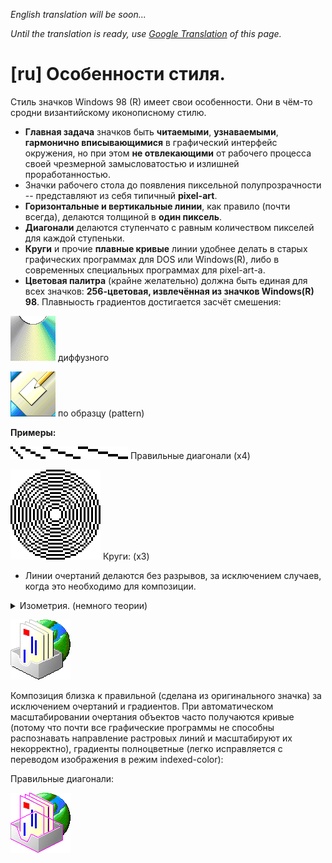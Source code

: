 *English translation will be soon...*

*Until the translation is ready, use [Google Translation](https://github-com.translate.goog/nestoris/Win98SE/tree/main/reference?_x_tr_sl=ru&_x_tr_tl=en&_x_tr_hl=ru&_x_tr_pto=wapp) of this page.*

# [ru] Особенности стиля.
Стиль значков Windows 98 (R) имеет свои особенности. Они в чём-то сродни византийскому иконописному стилю.

* **Главная задача** значков быть **читаемыми**, **узнаваемыми**, **гармонично вписывающимися** в графический интерфейс окружения, но при этом **не отвлекающими** от рабочего процесса своей чрезмерной замысловатостью и излишней проработанностью.
* Значки рабочего стола до появления пиксельной полупрозрачности -- представляют из себя типичный **pixel-art**.
* **Горизонтальные и вертикальные линии**, как правило (почти всегда), делаются толщиной в **один пиксель**.
* **Диагонали** делаются ступенчато с равным количеством пикселей для каждой ступеньки.
* **Круги** и прочие **плавные кривые** линии удобнее делать в старых графических программах для DOS или Windows(R), либо в современных специальных программах для pixel-art-а.
* **Цветовая палитра** (крайне желательно) должна быть единая для всех значков: **256-цветовая, извлечённая из значков Windows(R) 98**. Плавныость градиентов достигается засчёт смешения:

![](diffuse_cd.png) диффузного

![](pattern_desk.png) по образцу (pattern)

**Примеры:**

![диагонали](diagonals.png) Правильные диагонали (x4)

![круги](circles.png) Круги: (x3)

* Линии очертаний делаются без разрывов, за исключением случаев, когда это необходимо для композиции.

<details>
<summary>Изометрия. (немного теории)</summary>
В византийской и русской иконописи используется обратная перспектива, чтобы сохранить ощущение плоскости и предотвратить иллюзию пространственности. Это помогает сосредоточить внимание на главных задачах и не рассеивать его на рассматривание. Геометрия и пиксельность компьютерноего изображения диктует ортогональность, поэтому используется строгая изометрия.
</details>

![](gradient_and_line.png)

Композиция близка к правильной (сделана из оригинального значка) за исключением очертаний и градиентов. При автоматическом масштабировании очертания объектов часто получаются кривые (потому что почти все графические программы не способны распознавать направление растровых линий и масштабируют их некорректно), градиенты полноцветные (легко исправляется с переводом изображения в режим indexed-color):

Правильные диагонали:

![](isometry.png)